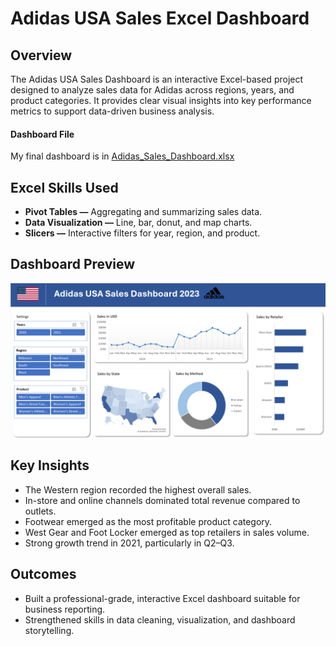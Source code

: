# Adidas USA Sales Excel Dashboard
## Overview
The Adidas USA Sales Dashboard is an interactive Excel-based project designed to analyze sales data for Adidas across regions, years, and product categories. It provides clear visual insights into key performance metrics to support data-driven business analysis.
#### Dashboard File
My final dashboard is in [Adidas_Sales_Dashboard.xlsx](./Adidas_US_Sales%20Dashboard.xlsx)
## Excel Skills Used
- __Pivot Tables —__ Aggregating and summarizing sales data.
- __Data Visualization —__ Line, bar, donut, and map charts.
- __Slicers —__ Interactive filters for year, region, and product.
## Dashboard Preview
![snapshot](Adidas_Sales_Dashboard.png)
## Key Insights
- The Western region recorded the highest overall sales.
- In-store and online channels dominated total revenue compared to outlets.
- Footwear emerged as the most profitable product category.
- West Gear and Foot Locker emerged as top retailers in sales volume.
- Strong growth trend in 2021, particularly in Q2–Q3.
## Outcomes
- Built a professional-grade, interactive Excel dashboard suitable for business reporting.
- Strengthened skills in data cleaning, visualization, and dashboard storytelling.